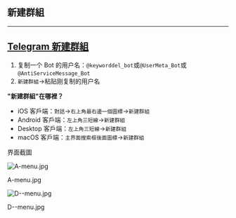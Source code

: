 ## 新建群組

---

## [Telegram 新建群組](#telegram新建群組)

1.  复制一个 Bot 的用户名：`@keyworddel_bot`或`@UserMeta_Bot`或`@AntiServiceMessage_Bot`
2.  `新建群組`\->粘贴刚复制的用户名

**"新建群組"在哪裡？**

- iOS 客戶端：`對話`\->`右上角最右邊一個圖標`\->`新建群組`
- Android 客戶端：`左上角三短線`\->`新建群組`
- Desktop 客戶端：`左上角三短線`\->`新建群組`
- macOS 客戶端：`主界面搜索框後面圖標`\->`新建群組`

界面截圖

![A-menu.jpg](https://cdn.jsdelivr.net/gh/tgwiki/images/A/menu.jpg)

A-menu.jpg

![D--menu.jpg](https://cdn.jsdelivr.net/gh/tgwiki/images/D/menu.jpg)

D--menu.jpg